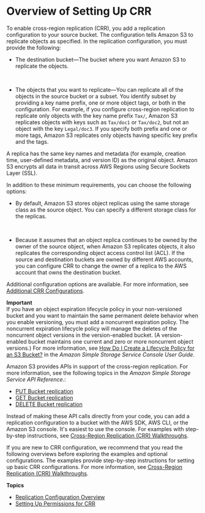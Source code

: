 # Overview of Setting Up CRR<a name="crr-how-setup"></a>

To enable cross\-region replication \(CRR\), you add a replication configuration to your source bucket\. The configuration tells Amazon S3 to replicate objects as specified\. In the replication configuration, you must provide the following:
+ The destination bucket—The bucket where you want Amazon S3 to replicate the objects\.

   
+ The objects that you want to replicate—You can replicate all of the objects in the source bucket or a subset\. You identify subset by providing a key name prefix, one or more object tags, or both in the configuration\. For example, if you configure cross\-region replication to replicate only objects with the key name prefix `Tax/`, Amazon S3 replicates objects with keys such as `Tax/doc1` or `Tax/doc2`, but not an object with the key `Legal/doc3`\. If you specify both prefix and one or more tags, Amazon S3 replicates only objects having specific key prefix and the tags\.

A replica has the same key names and metadata \(for example, creation time, user\-defined metadata, and version ID\) as the original object\. Amazon S3 encrypts all data in transit across AWS Regions using Secure Sockets Layer \(SSL\)\. 

In addition to these minimum requirements, you can choose the following options: 
+ By default, Amazon S3 stores object replicas using the same storage class as the source object\. You can specify a different storage class for the replicas\.

   
+ Because it assumes that an object replica continues to be owned by the owner of the source object, when Amazon S3 replicates objects, it also replicates the corresponding object access control list \(ACL\)\. If the source and destination buckets are owned by different AWS accounts, you can configure CRR to change the owner of a replica to the AWS account that owns the destination bucket\.

Additional configuration options are available\. For more information, see [Additional CRR Configurations](crr-additional-configs.md)\.

**Important**  
If you have an object expiration lifecycle policy in your non\-versioned bucket and you want to maintain the same permanent delete behavior when you enable versioning, you must add a noncurrent expiration policy\. The noncurrent expiration lifecycle policy will manage the deletes of the noncurrent object versions in the version\-enabled bucket\. \(A version\-enabled bucket maintains one current and zero or more noncurrent object versions\.\) For more information, see [ How Do I Create a Lifecycle Policy for an S3 Bucket?](http://docs.aws.amazon.com/AmazonS3/latest/user-guide/create-lifecycle.html) in the *Amazon Simple Storage Service Console User Guide*\. 

Amazon S3 provides APIs in support of the cross\-region replication\. For more information, see the following topics in the *Amazon Simple Storage Service API Reference*\.:
+  [PUT Bucket replication](http://docs.aws.amazon.com/AmazonS3/latest/API/RESTBucketPUTreplication.html) 
+  [GET Bucket replication](http://docs.aws.amazon.com/AmazonS3/latest/API/RESTBucketGETreplication.html) 
+  [DELETE Bucket replication](http://docs.aws.amazon.com/AmazonS3/latest/API/RESTBucketDELETEreplication.html) 

Instead of making these API calls directly from your code, you can add a replication configuration to a bucket with the AWS SDK, AWS CLI, or the Amazon S3 console\. It's easiest to use the console\. For examples with step\-by\-step instructions, see [Cross\-Region Replication \(CRR\) Walkthroughs](crr-example-walkthroughs.md)\.

If you are new to CRR configuration, we recommend that you read the following overviews before  exploring the examples and optional configurations\. The examples provide step\-by\-step instructions for setting up basic CRR configurations\. For more information, see [Cross\-Region Replication \(CRR\) Walkthroughs](crr-example-walkthroughs.md)\. 

**Topics**
+ [Replication Configuration Overview](crr-add-config.md)
+ [Setting Up Permissions for CRR](setting-repl-config-perm-overview.md)